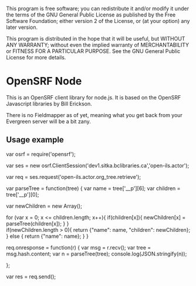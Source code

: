 This program is free software; you can redistribute it and/or
modify it under the terms of the GNU General Public License
as published by the Free Software Foundation; either version 2
of the License, or (at your option) any later version.

This program is distributed in the hope that it will be useful,
but WITHOUT ANY WARRANTY; without even the implied warranty of
MERCHANTABILITY or FITNESS FOR A PARTICULAR PURPOSE.  See the
GNU General Public License for more details.


# OpenSRF Node

This is an OpenSRF client library for node.js.  It is based on the OpenSRF Javascript libraries by Bill Erickson.

There is no Fieldmapper as of yet, meaning what you get back from your Evergreen server will be a bit zany.

## Usage example

var osrf = require('opensrf');

var ses = new osrf.ClientSession('dev1.sitka.bclibraries.ca','open-ils.actor');

var req = ses.request('open-ils.actor.org_tree.retrieve');

var parseTree = function(tree) {
  var name = tree['__p'][6];
  var children = tree['__p'][0];

  var newChildren = new Array();
  
  for (var x = 0; x <= children.length; x++){
    if(children[x]){
      newChildren[x] = parseTree(children[x]);
    } 
  }  
  if(newChildren.length > 0){
    return {"name": name, "children": newChildren};
  } else {
    return {"name": name};
  }
}

req.onresponse = function(r) {
  var msg = r.recv();
  var tree = msg.hash.content;
  var n = parseTree(tree);
  console.log(JSON.stringify(n));
    
    
};

var res = req.send();


